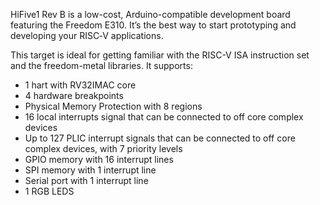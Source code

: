 HiFive1 Rev B is a low-cost, Arduino-compatible development board featuring the Freedom E310. It’s the best way to start prototyping and developing your RISC‑V applications.

This target is ideal for getting familiar with the RISC-V ISA instruction set and the freedom-metal libraries. It supports:

- 1 hart with RV32IMAC core
- 4 hardware breakpoints
- Physical Memory Protection with 8 regions
- 16 local interrupts signal that can be connected to off core complex devices
- Up to 127 PLIC interrupt signals that can be connected to off core complex devices, with 7 priority levels
- GPIO memory with 16 interrupt lines
- SPI memory with 1 interrupt line
- Serial port with 1 interrupt line
- 1 RGB LEDS
